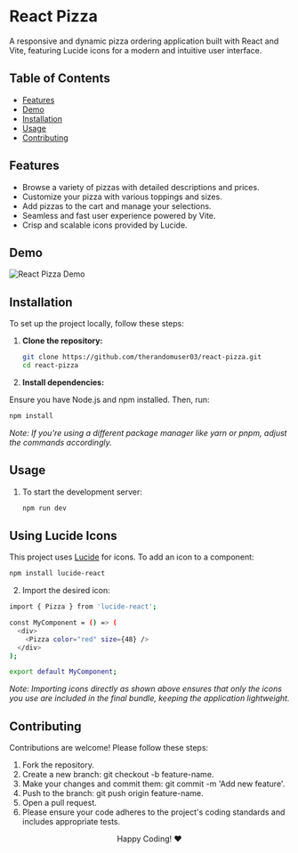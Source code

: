 # React Pizza

A responsive and dynamic pizza ordering application built with React and Vite, featuring Lucide icons for a modern and intuitive user interface.

## Table of Contents

- [Features](#features)
- [Demo](#demo)
- [Installation](#installation)
- [Usage](#usage)
- [Contributing](#contributing)

## Features

- Browse a variety of pizzas with detailed descriptions and prices.
- Customize your pizza with various toppings and sizes.
- Add pizzas to the cart and manage your selections.
- Seamless and fast user experience powered by Vite.
- Crisp and scalable icons provided by Lucide.

## Demo

![React Pizza Demo](https://github.com/user-attachments/assets/6a93dc3a-c659-4a86-9824-e93b22f52f6e)

## Installation

To set up the project locally, follow these steps:

1. **Clone the repository:**

   ```bash
   git clone https://github.com/therandomuser03/react-pizza.git
   cd react-pizza
   ```
2. **Install dependencies:**

Ensure you have Node.js and npm installed. Then, run:

```bash
npm install
```
*Note: If you're using a different package manager like yarn or pnpm, adjust the commands accordingly.*


## Usage

1. To start the development server:
   
   ```bash
   npm run dev
   ```

## Using Lucide Icons

This project uses [Lucide](https://lucide.dev/) for icons. To add an icon to a component:

```bash
npm install lucide-react
```

2. Import the desired icon:

```bash
import { Pizza } from 'lucide-react';

const MyComponent = () => (
  <div>
    <Pizza color="red" size={48} />
  </div>
);

export default MyComponent;
```
*Note: Importing icons directly as shown above ensures that only the icons you use are included in the final bundle, keeping the application lightweight.*


## Contributing

Contributions are welcome! Please follow these steps:

1. Fork the repository.
2. Create a new branch: git checkout -b feature-name.
3. Make your changes and commit them: git commit -m 'Add new feature'.
4. Push to the branch: git push origin feature-name.
5. Open a pull request.
6. Please ensure your code adheres to the project's coding standards and includes appropriate tests.


<p align="center">
   Happy Coding! ❤️
</p>
